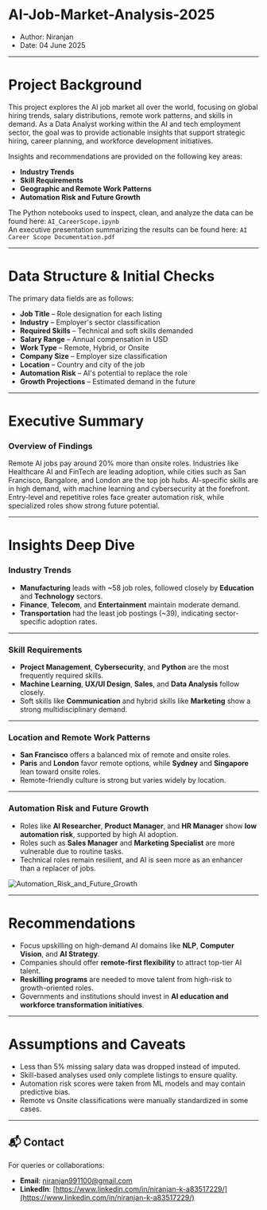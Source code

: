 # AI-Job-Market-Analysis-2025

- Author: Niranjan
- Date: 04 June 2025

---

# Project Background

This project explores the AI job market all over the world, focusing on global hiring trends, salary distributions, remote work patterns, and skills in demand. As a Data Analyst working within the AI and tech employment sector, the goal was to provide actionable insights that support strategic hiring, career planning, and workforce development initiatives.

Insights and recommendations are provided on the following key areas:

* **Industry Trends**  
* **Skill Requirements**  
* **Geographic and Remote Work Patterns**  
* **Automation Risk and Future Growth**

The Python notebooks used to inspect, clean, and analyze the data can be found here: `AI_CareerScope.ipynb`  
An executive presentation summarizing the results can be found here: `AI Career Scope Documentation.pdf`

---

# Data Structure & Initial Checks

The primary data fields are as follows:

* **Job Title** – Role designation for each listing  
* **Industry** – Employer's sector classification  
* **Required Skills** – Technical and soft skills demanded  
* **Salary Range** – Annual compensation in USD  
* **Work Type** – Remote, Hybrid, or Onsite  
* **Company Size** – Employer size classification  
* **Location** – Country and city of the job  
* **Automation Risk** – AI's potential to replace the role  
* **Growth Projections** – Estimated demand in the future  

---

# Executive Summary

### Overview of Findings

Remote AI jobs pay around 20% more than onsite roles. Industries like Healthcare AI and FinTech are leading adoption, while cities such as San Francisco, Bangalore, and London are the top job hubs. AI-specific skills are in high demand, with machine learning and cybersecurity at the forefront. Entry-level and repetitive roles face greater automation risk, while specialized roles show strong future potential.

---

# Insights Deep Dive

### Industry Trends

* **Manufacturing** leads with ~58 job roles, followed closely by **Education** and **Technology** sectors.
* **Finance**, **Telecom**, and **Entertainment** maintain moderate demand.
* **Transportation** had the least job postings (~39), indicating sector-specific adoption rates.

---

### Skill Requirements

* **Project Management**, **Cybersecurity**, and **Python** are the most frequently required skills.
* **Machine Learning**, **UX/UI Design**, **Sales**, and **Data Analysis** follow closely.
* Soft skills like **Communication** and hybrid skills like **Marketing** show a strong multidisciplinary demand.

---

### Location and Remote Work Patterns

* **San Francisco** offers a balanced mix of remote and onsite roles.
* **Paris** and **London** favor remote options, while **Sydney** and **Singapore** lean toward onsite roles.
* Remote-friendly culture is strong but varies widely by location.
---

### Automation Risk and Future Growth

* Roles like **AI Researcher**, **Product Manager**, and **HR Manager** show **low automation risk**, supported by high AI adoption.
* Roles such as **Sales Manager** and **Marketing Specialist** are more vulnerable due to routine tasks.
* Technical roles remain resilient, and AI is seen more as an enhancer than a replacer of jobs.

![Automation_Risk_and_Future_Growth](images/Automation_Risk_by_JobTitle_and_AI_Adoption.png)

---

# Recommendations

* Focus upskilling on high-demand AI domains like **NLP**, **Computer Vision**, and **AI Strategy**.  
* Companies should offer **remote-first flexibility** to attract top-tier AI talent.  
* **Reskilling programs** are needed to move talent from high-risk to growth-oriented roles.  
* Governments and institutions should invest in **AI education and workforce transformation initiatives**.

---

# Assumptions and Caveats

* Less than 5% missing salary data was dropped instead of imputed.  
* Skill-based analyses used only complete listings to ensure quality.  
* Automation risk scores were taken from ML models and may contain predictive bias.  
* Remote vs Onsite classifications were manually standardized in some cases.

---

## 📬 Contact

For queries or collaborations:

* **Email**: [niranjan991100@gmail.com](mailto:niranjan991100@gmail.com)  
* **LinkedIn**: [https://www.linkedin.com/in/niranjan-k-a83517229/](https://www.linkedin.com/in/niranjan-k-a83517229/)
